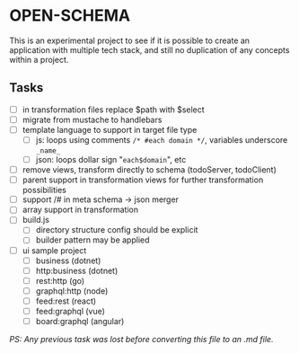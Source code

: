 # OPEN-SCHEMA

This is an experimental project to see if it is possible to create
an application with multiple tech stack, and still no duplication
of any concepts within a project.

## Tasks

- [ ] in transformation files replace $path with $select
- [ ] migrate from mustache to handlebars
- [ ] template language to support in target file type
  - [ ] js: loops using comments `/* #each domain */`, variables underscore `_name_`
  - [ ] json: loops dollar sign "`each$domain`", etc
- [ ] remove views, transform directly to schema (todoServer, todoClient)
- [ ] parent support in transformation views for further transformation possibilities
- [ ] support /# in meta schema -> json merger
- [ ] array support in transformation
- [ ] build.js
  - [ ] directory structure config should be explicit
  - [ ] builder pattern may be applied
- [ ] ui sample project
  - [ ] business (dotnet)
  - [ ] http:business (dotnet)
  - [ ] rest:http (go)
  - [ ] graphql:http (node)
  - [ ] feed:rest (react)
  - [ ] feed:graphql (vue)
  - [ ] board:graphql (angular)

_PS: Any previous task was lost before converting this file to an .md file._
